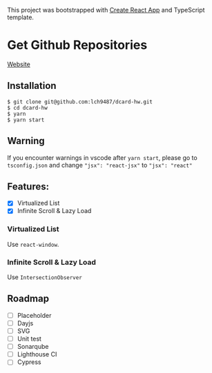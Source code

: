 This project was bootstrapped with [Create React App](https://github.com/facebook/create-react-app) and TypeScript template.

# Get Github Repositories

[Website](https://priceless-lamarr-29bac4.netlify.app/)

## Installation

```shell
$ git clone git@github.com:lch9487/dcard-hw.git
$ cd dcard-hw
$ yarn
$ yarn start
```

## Warning

If you encounter warnings in vscode after `yarn start`, please go to `tsconfig.json`
and change `"jsx": "react-jsx"` to `"jsx": "react"`

## Features:

- [x] Virtualized List
- [x] Infinite Scroll & Lazy Load

### Virtualized List

Use `react-window`.

### Infinite Scroll & Lazy Load

Use `IntersectionObserver`

## Roadmap

- [ ] Placeholder
- [ ] Dayjs
- [ ] SVG
- [ ] Unit test
- [ ] Sonarqube
- [ ] Lighthouse CI
- [ ] Cypress
